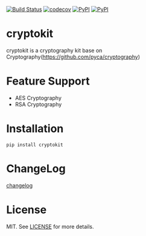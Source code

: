 [![Build Status](https://travis-ci.org/istommao/cryptokit.svg?branch=master)](https://travis-ci.org/istommao/cryptokit)
[![codecov](https://codecov.io/gh/istommao/cryptokit/branch/master/graph/badge.svg)](https://codecov.io/gh/istommao/cryptokit)
[![PyPI](https://img.shields.io/pypi/v/cryptokit.svg)](https://pypi.python.org/pypi/cryptokit)
[![PyPI](https://img.shields.io/pypi/pyversions/Django.svg)](https://pypi.python.org/pypi/cryptokit)

# cryptokit
cryptokit is a cryptography kit base on Cryptography(https://github.com/pyca/cryptography)

# Feature Support
- AES Cryptography
- RSA Cryptography

# Installation

```shell
pip install cryptokit
```

# ChangeLog

[changelog](changelog.md)

# License

MIT. See [LICENSE](https://github.com/istommao/cryptokit/blob/master/LICENSE) for more details.
